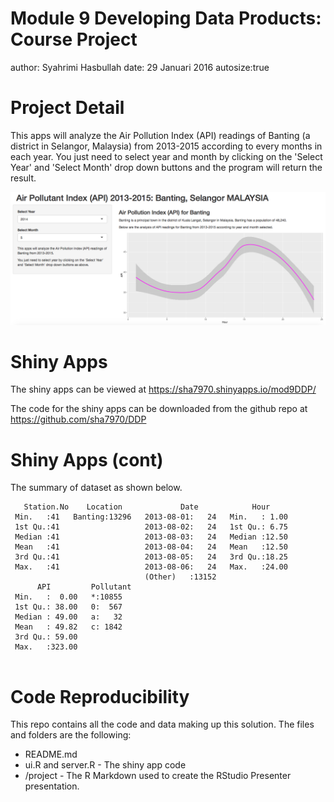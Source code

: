 Module 9 Developing Data Products: Course Project
========================================================
author: Syahrimi Hasbullah 
date: 29 Januari 2016
autosize:true

Project Detail
========================================================

This apps will analyze the Air Pollution Index (API) readings of Banting (a district in Selangor, Malaysia) from 2013-2015 according to every months in each year. 
You just need to select year and month by clicking on the 'Select Year' and 'Select Month' drop down buttons and the program will return the result.

![alt text](myimage.png)


Shiny Apps
========================================================

The shiny apps can be viewed at https://sha7970.shinyapps.io/mod9DDP/

The code for the shiny apps can be downloaded from the github repo at https://github.com/sha7970/DDP 

Shiny Apps (cont)
========================================================

The summary of dataset as shown below.


```
   Station.No    Location             Date            Hour      
 Min.   :41   Banting:13296   2013-08-01:   24   Min.   : 1.00  
 1st Qu.:41                   2013-08-02:   24   1st Qu.: 6.75  
 Median :41                   2013-08-03:   24   Median :12.50  
 Mean   :41                   2013-08-04:   24   Mean   :12.50  
 3rd Qu.:41                   2013-08-05:   24   3rd Qu.:18.25  
 Max.   :41                   2013-08-06:   24   Max.   :24.00  
                              (Other)   :13152                  
      API         Pollutant
 Min.   :  0.00   *:10855  
 1st Qu.: 38.00   0:  567  
 Median : 49.00   a:   32  
 Mean   : 49.82   c: 1842  
 3rd Qu.: 59.00            
 Max.   :323.00            
                           
```

Code Reproducibility
========================================================

This repo contains all the code and data making up this solution. The files and folders are the following:

- README.md
- ui.R and server.R - The shiny app code
- /project - The R Markdown used to create the RStudio Presenter presentation.
